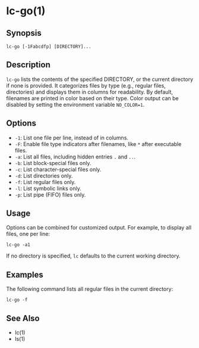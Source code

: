# lc-go(1)

## Synopsis

```
lc-go [-1Fabcdfp] [DIRECTORY]...
```

## Description

`lc-go` lists the contents of the specified DIRECTORY, or the current directory if none is provided.
It categorizes files by type (e.g., regular files, directories) and displays them in columns for readability.
By default, filenames are printed in color based on their type.
Color output can be disabled by setting the environment variable `NO_COLOR=1`.

## Options

- `-1`: List one file per line, instead of in columns.
- `-F`: Enable file type indicators after filenames, like `*` after executable files.
- `-a`: List all files, including hidden entries `.` and `..`.
- `-b`: List block-special files only.
- `-c`: List character-special files only.
- `-d`: List directories only.
- `-f`: List regular files only.
- `-l`: List symbolic links only.
- `-p`: List pipe (FIFO) files only.

## Usage

Options can be combined for customized output.
For example, to display all files, one per line:

```
lc-go -a1
```

If no directory is specified, `lc` defaults to the current working directory.

## Examples

The following command lists all regular files in the current directory:

```
lc-go -f
```

## See Also

- lc(1)
- ls(1)
